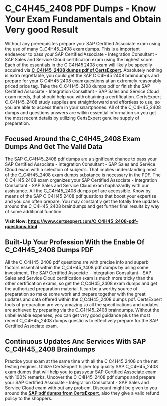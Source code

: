 <h1><strong>C_C4H45_2408 PDF Dumps - Know Your Exam Fundamentals and Obtain Very good Result</strong></h1>
<p>Without any prerequisites prepare your SAP Certified Associate exam using the use of many C_C4H45_2408 exam dumps. This is a important endeavour to pass your SAP Certified Associate - Integration Consultant - SAP Sales and Service Cloud certification exam using the highest score. Each of the essentials in the C C4H45 2408 exam will likely be speedily acquired via <a href="https://www.certsexpert.com/C_C4H45_2408-pdf-questions.html"><strong>C_C4H45_2408 dumps pdf of CertsExpert</strong></a>. Absolutely nothing is extra regrettable, you could get the SAP C C4H45 2408 braindumps and prepare for your C C4H45 2408 exam questions at an extremely reasonably priced price tag. Take the C_C4H45_2408 dumps pdf or finish the SAP Certified Associate - Integration Consultant - SAP Sales and Service Cloud exam needs, that should help you with obtaining a certification. CertsExpert C_C4H45_2408 study supplies are straightforward and effortless to use, so you are able to access them in your smartphones.&nbsp;All of the C_C4H45_2408 dumps and questions answers are within essential information so you get the most recent details by utilizing CertsExpert genuine supply of preparation.</p>
<h2><strong>Focused Around the C_C4H45_2408 Exam Dumps And Get The Valid Data</strong></h2>
<p>The SAP C_C4H45_2408 pdf dumps are a significant chance to pass your SAP Certified Associate - Integration Consultant - SAP Sales and Service Cloud exam with a selection of subjects. That implies understanding most of the C_C4H45_2408 exam dumps substance is necessary in the PDF. The C C4H45 2408 exam organizes your SAP Certified Associate - Integration Consultant - SAP Sales and Service Cloud exam haphazardly with our assistance. All the C_C4H45_2408 dumps pdf are accessible. Know by means of the SAP C C4H45 2408 pdf questions that boost your expertise and you can often prepare. You may constantly get the totally free updates around the C_C4H45_2408 braindumps and get further final results by way of some additional function.</p>
<p><strong>Visit Now:&nbsp;<a href="https://www.certsexpert.com/C_C4H45_2408-pdf-questions.html">https://www.certsexpert.com/C_C4H45_2408-pdf-questions.html</a></strong></p>
<h2><strong>Built-Up Your Profession With the Enable Of C_C4H45_2408 Dumps PDF</strong></h2>
<p>All the C_C4H45_2408 pdf questions are with precise info and superb factors essential within the C_C4H45_2408 pdf dumps by using some investment. The SAP Certified Associate - Integration Consultant - SAP Sales and Service Cloud certification exam is much more tricky than the other certification exams, so get the C_C4H45_2408 exam dumps and get the authorized preparation material. It can be a worthy source of preparation so make some work and prepare together with the great updates and data offered within the C_C4H45_2408 dumps pdf. CertsExpert tools of preparation are very amazing so all the specifications and updates are achieved by preparing via the C_C4H45_2408 braindumps. Without the unbelievable expenses, you can get very good guidance plus the most recent C_C4H45_2408 dumps questions to effectively prepare for the SAP Certified Associate exam.</p>
<h2><strong>Continuous Updates And Services With SAP C_C4H45_2408 Braindumps</strong></h2>
<p>Practice your exam at the same time with all the C C4H45 2408 on the net testing engines. Utilize CertsExpert higher top quality SAP C_C4H45_2408 exam dumps that will help you to pass your SAP Certified Associate exam with 100% remarks. Uncover the C_C4H45_2408 pdf dumps and prepare your SAP Certified Associate - Integration Consultant - SAP Sales and Service Cloud exam with out any problem. Discount might be given to you around the <strong><a href="https://www.certsexpert.com/sap-questions.html">SAP pdf dumps from CertsExpert</a></strong>, also they give a valid refund policy to the shoppers.</p>
